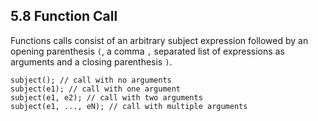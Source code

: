 ## 5.8 Function Call

Functions calls consist of an arbitrary subject expression followed by an opening parenthesis `(`, a comma `,` separated list of expressions as arguments and a closing parenthesis `)`.

```
subject(); // call with no arguments
subject(e1); // call with one argument
subject(e1, e2); // call with two arguments
subject(e1, ..., eN); // call with multiple arguments
```